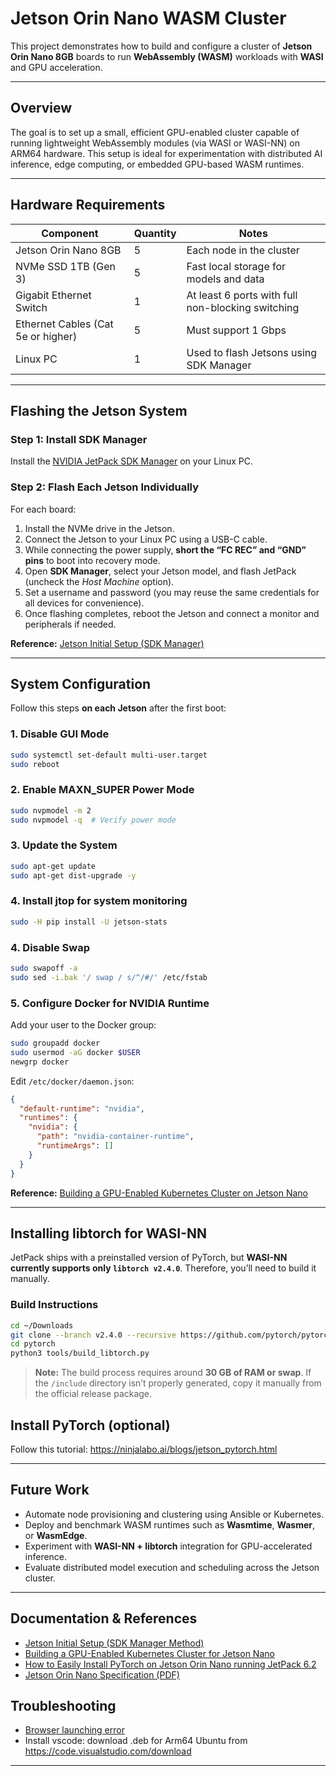 # Jetson Orin Nano WASM Cluster

This project demonstrates how to build and configure a cluster of **Jetson Orin Nano 8GB** boards to run **WebAssembly (WASM)** workloads with **WASI** and GPU acceleration.

---

## Overview

The goal is to set up a small, efficient GPU-enabled cluster capable of running lightweight WebAssembly modules (via WASI or WASI-NN) on ARM64 hardware. This setup is ideal for experimentation with distributed AI inference, edge computing, or embedded GPU-based WASM runtimes.

---

## Hardware Requirements

| Component | Quantity | Notes |
|------------|-----------|-------|
| Jetson Orin Nano 8GB | 5 | Each node in the cluster |
| NVMe SSD 1TB (Gen 3) | 5 | Fast local storage for models and data |
| Gigabit Ethernet Switch | 1 | At least 6 ports with full non-blocking switching |
| Ethernet Cables (Cat 5e or higher) | 5 | Must support 1 Gbps |
| Linux PC | 1 | Used to flash Jetsons using SDK Manager |

---

## Flashing the Jetson System

### Step 1: Install SDK Manager

Install the [NVIDIA JetPack SDK Manager](https://developer.nvidia.com/sdk-manager) on your Linux PC.

### Step 2: Flash Each Jetson Individually

For each board:

1. Install the NVMe drive in the Jetson.
2. Connect the Jetson to your Linux PC using a USB-C cable.
3. While connecting the power supply, **short the “FC REC” and “GND” pins** to boot into recovery mode.
4. Open **SDK Manager**, select your Jetson model, and flash JetPack (uncheck the *Host Machine* option).
5. Set a username and password (you may reuse the same credentials for all devices for convenience).
6. Once flashing completes, reboot the Jetson and connect a monitor and peripherals if needed.

**Reference:** [Jetson Initial Setup (SDK Manager)](https://www.jetson-ai-lab.com/initial_setup_jon_sdkm.html)

---

## System Configuration

Follow this steps **on each Jetson** after the first boot:

### 1. Disable GUI Mode
```bash
sudo systemctl set-default multi-user.target
sudo reboot
```

### 2. Enable MAXN_SUPER Power Mode
```bash
sudo nvpmodel -m 2
sudo nvpmodel -q  # Verify power mode
```

### 3. Update the System
```bash
sudo apt-get update
sudo apt-get dist-upgrade -y
```

### 4. Install jtop for system monitoring
```bash
sudo -H pip install -U jetson-stats
```

### 4. Disable Swap
```bash
sudo swapoff -a
sudo sed -i.bak '/ swap / s/^/#/' /etc/fstab
```

### 5. Configure Docker for NVIDIA Runtime

Add your user to the Docker group:
```bash
sudo groupadd docker
sudo usermod -aG docker $USER
newgrp docker
```

Edit `/etc/docker/daemon.json`:
```json
{
  "default-runtime": "nvidia",
  "runtimes": {
    "nvidia": {
      "path": "nvidia-container-runtime",
      "runtimeArgs": []
    }
  }
}
```

**Reference:** [Building a GPU-Enabled Kubernetes Cluster on Jetson Nano](https://medium.com/jit-team/building-a-gpu-enabled-kubernets-cluster-for-machine-learning-with-nvidia-jetson-nano-7b67de74172a)

---

## Installing libtorch for WASI-NN

JetPack ships with a preinstalled version of PyTorch, but **WASI-NN currently supports only `libtorch v2.4.0`**. Therefore, you’ll need to build it manually.

### Build Instructions
```bash
cd ~/Downloads
git clone --branch v2.4.0 --recursive https://github.com/pytorch/pytorch.git
cd pytorch
python3 tools/build_libtorch.py
```

> **Note:** The build process requires around **30 GB of RAM or swap**. If the `/include` directory isn’t properly generated, copy it manually from the official release package.

## Install PyTorch (optional)

Follow this tutorial: https://ninjalabo.ai/blogs/jetson_pytorch.html

---

## Future Work

- Automate node provisioning and clustering using Ansible or Kubernetes.
- Deploy and benchmark WASM runtimes such as **Wasmtime**, **Wasmer**, or **WasmEdge**.
- Experiment with **WASI-NN + libtorch** integration for GPU-accelerated inference.
- Evaluate distributed model execution and scheduling across the Jetson cluster.

---

## Documentation & References

- [Jetson Initial Setup (SDK Manager Method)](https://www.jetson-ai-lab.com/initial_setup_jon_sdkm.html)
- [Building a GPU-Enabled Kubernetes Cluster for Jetson Nano](https://medium.com/jit-team/building-a-gpu-enabled-kubernets-cluster-for-machine-learning-with-nvidia-jetson-nano-7b67de74172a)
- [How to Easily Install PyTorch on Jetson Orin Nano running JetPack 6.2](https://ninjalabo.ai/blogs/jetson_pytorch.html)
- [Jetson Orin Nano Specification (PDF)](https://developer.download.nvidia.com/assets/embedded/secure/jetson/orin_nano/docs/Jetson-Orin-Nano-DevKit-Carrier-Board-Specification_SP-11324-001_v1.3.pdf?__token__=exp=1760978813~hmac=dfdf13dfacb034ce507c8e1a466d199d7faabd1d7fd1f9b79e57c2eca3cc4bef&t=eyJscyI6ImdzZW8iLCJsc2QiOiJodHRwczovL3d3dy5nb29nbGUuY29tLyJ9)



## Troubleshooting

- [Browser launching error](https://forums.developer.nvidia.com/t/fresh-jetpack-flash-on-agx-orin-selinux-error-matchpathcon-not-found-prevents-snap-apps-from-running/339022)
- Install vscode: download .deb for Arm64 Ubuntu from https://code.visualstudio.com/download
---
